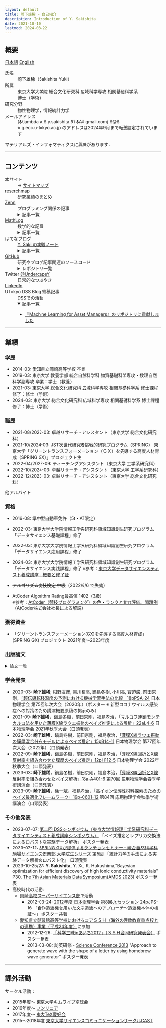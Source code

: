 ```yaml
---
layout: default
title: 崎下雄稀 - 自己紹介
description: Introduction of Y. Sakishita
date: 2021-10-10
lastmod: 2024-03-22
---
```


## 概要

[日本語](./index) [English](./index_en)

<dl>
    <dt>氏名</dt>
    <dd>崎下雄稀（Sakishita Yuki）</dd>
    <dt>所属</dt>
    <dd>東京大学大学院 総合文化研究科 広域科学専攻 相関基礎科学系<br>
        博士（学術）</dd>
    <dt>研究分野</dt>
    <dd>物性物理学，情報統計力学</dd>
    <dt>メールアドレス</dt>
    <dd> ($\lambda A.$ y.sakishita.51 $A$ gmail.com) $@$ </dd>
    <dd> ※ g.ecc.u-tokyo.ac.jp のアドレスは2024年9月まで転送設定されています </dd>
</dl>

マテリアルズ・インフォマティクスに興味があります．

---

## コンテンツ

<dl>
    <dt>本サイト</dt>
    <dd>→ <a href="./posts/sitemap">サイトマップ</a></dd>
    <dt><a href="https://researchmap.jp/yuki_sakishita">reserchmap</a></dt>
    <dd>研究業績のまとめ</dd>
    <dt><a href="https://zenn.dev/ysaki51">Zenn</a></dt>
    <dd>プログラミング関係の記事</dd>
    <dd>
        <details>
            <summary>記事一覧</summary>
            <div>
                <ul>
                    <li><a href="https://zenn.dev/ysaki51/articles/45d180e3755410">C#におけるベクトル的データ構造のパフォーマンス比較①</a></li>
                    <li><a href="https://zenn.dev/ysaki51/articles/47122564898e5d">C#におけるベクトル的データ構造のパフォーマンス比較②</a></li>
                </ul>
            </div>
        </details>
    </dd>
    <dt><a href="https://mathlog.info/users/2173/articles">MathLog</a></dt>
    <dd>数学的な記事</dd>
    <dd>
        <details>
            <summary>記事一覧</summary>
            <div>
                <ul>
                    <li><a href="https://mathlog.info/articles/2644">傾きを共有して切片が異なるデータ列の線形回帰</a></li>
                    <li><a href="https://mathlog.info/articles/2936">相関係数と線形回帰の関係</a></li>
                    <li><a href="https://mathlog.info/articles/3146">2点の最短経路が直線であることを変分法で示す</a></li>
                </ul>
            </div>
        </details>
    </dd>
    <dt>はてなブログ</dt>
    <dd><a href="https://undercapey.hatenablog.com/">Y. Saki の実験ノート</a></dd>
    <dd>
        <details>
            <summary>記事一覧</summary>
            <div>
                <ul>
                    <li><a href="https://undercapey.hatenablog.com/entry/2022/08/22/154815">2重の三角関数の級数展開とBessel関数とJosephson効果</a></li>
                </ul>
            </div>
        </details>
    </dd>
    <dt><a href="https://github.com/Y-Saki26">GitHub</a></dt>
    <dd>研究やブログ記事関連のソースコード</dd>
    <dd>
        <details>
            <summary>レポジトリ一覧</summary>
            <div>
                <ul>
                    <li><a href="https://github.com/Y-Saki26/pages" title="pages">pages</a><br>
                        本サイト
                    </li>
                    <li><a href="https://github.com/Y-Saki26/memorandum" title="memorandum">memorandum</a><br>
                        備忘録用コード集
                        <ul>
                            <li><a href="https://github.com/Y-Saki26/memorandum/tree/main/SimpleNeuralNet-hands-on" title="SimpleNeuralNet-hands-on">SimpleNeuralNet-hands-on</a><br>
                                skleran風APIラッパー skorch を用いた PyTorch によるニューラルネットの構築・学習・検証の覚書
                            </li>
                            <li><a href="https://github.com/Y-Saki26/memorandum/tree/main/MatInterp" title="MatInterp">MatInterp</a><br>
                                ニューラルネットを用いて3次元曲面補間を行うアプリケーション MatInterp を導入し適当な問題で動かせるようする．
                            </li>
                            <li><a href="https://github.com/Y-Saki26/memorandum/tree/main/MachineEpsilon" title="MachineEpsilon">MachineEpsilon</a><br>
                                Python と C# で計算機イプシロンの計算．</li>
                            <li><a href="https://github.com/Y-Saki26/memorandum/tree/main/MazeGenerator" title="MazeGenerator">MazeGenerator</a><br>
                                壁伸ばし法による迷路生成アルゴリズム．</li>
                        </ul>
                    </li>
                    <li><a href="https://github.com/Y-Saki26/pages-blog-template-minimal">pages-blog-template-minimal</a><br>
                        Jekyll で GitHub Pages の Website を作る際のテンプレート</li>
                    <li><a href="https://github.com/Y-Saki26/benchmarks">benchmarks</a><br>
                        ベンチマーク集
                        <ul>
                            <li><a href="https://github.com/Y-Saki26/benchmarks/tree/main/Benchmark/Vectors" title="Vectors">Vectors</a><br>
                                C# で数個の要素をベクトル的演算したときの比較<br>
                                <a href="https://zenn.dev/ysaki51/articles/45d180e3755410">Zennの記事</a> 参照．
                            </li>
                        </ul>
                    </li>
                    <li><a href="https://github.com/Y-Saki26/remcmc" title="remcmc">remcmc</a><br>
                        レプリカ交換MCMCの計算(開発中)
                    </li>
                    <li><a href="https://github.com/Y-Saki26/CSVOpener" title="CSVOpener">CSVOpener</a><br>
                        UTF-8のCSVファイルを文字化けせずに開く
                    </li>
                    <li><a href="https://github.com/Y-Saki26/Machine-Learning-for-Asset-Managers" title="Machine-Learning-for-Asset-Managers">Machine-Learning-for-Asset-Managers</a><br>
                        "Machine-Learning-for-Asset-Managers" のサンプルコード集のFork．バグ修正．
                    </li>
                </ul>
            </div>
        </details>
    </dd>
    <dt>Twitter <a href="https://twitter.com/UndercapeY">@UndercapeY</a></dt>
    <dd>日常的なつぶやき</dd>
    <dt><a href="https://www.linkedin.com/in/yuki-sakishita">LinkedIn</a></dt>
    <dt>UTokyo DSS Blog 寄稿記事</dt>
    <dd>DSSでの活動</dd>
    <dd>
        <details open>
            <summary>記事一覧</summary>
            <div>
                <ul>
                    <li><a
                            href="https://dss.i.u-tokyo.ac.jp/blog/%e3%80%8emachine-learning-for-asset-managers%e3%80%8f%e3%81%ae%e3%83%aa%e3%83%9d%e3%82%b8%e3%83%88%e3%83%aa%e3%81%ab%e8%b2%a2%e7%8c%ae%e3%81%97%e3%81%be%e3%81%97%e3%81%9f/">『Machine
                            Learning for Asset Managers』のリポジトリに貢献しました</a></li>
                </ul>
            </div>
        </details>
    </dd>
</dl>

---

## 業績

### 学歴

- 2014-03: 愛知県立岡崎高等学校 卒業
- 2019-03: 東京大学 教養学部 統合自然科学科 物質基礎科学専攻・数理自然科学副専攻
  卒業：学士（教養）
- 2021-03: 東京大学 総合文化研究科 広域科学専攻 相関基礎科学系
  修士課程修了：修士（学術）
- 2024-03: 東京大学 総合文化研究科 広域科学専攻 相関基礎科学系
  博士課程修了：博士（学術）

### 職歴

- 2021-08/2022-03: 卓越リサーチ・アシスタント（東京大学 総合文化研究科）
- 2021-10/2024-03: JST次世代研究者挑戦的研究プログラム（SPRING） 東京大学「グリーントランスフォーメーション（ＧＸ）を先導する高度人材育成（SPRING GX）」プロジェクト生
- 2022-04/2022-09: ティーチングアシスタント（東京大学 工学系研究科）
- 2022-10/2024-03: 卓越リサーチ・アシスタント（東京大学 工学系研究科）
- 2022-12/2023-03: 卓越リサーチ・アシスタント（東京大学 総合文化研究科）

他アルバイト

### 資格

- 2016-08: 準中型自動車免許（5t・AT限定）
- 2022-03: 東京大学大学院情報工学系研究科領域知識創生研究プログラム「データサイエンス基礎課程」修了
- 2022-03: 東京大学大学院情報工学系研究科領域知識創生研究プログラム「データサイエンス応用課程」修了  
- 2024-03: 東京大学大学院情報工学系研究科領域知識創生研究プログラム「データサイエンス実践課程」修了
  ※参考：[東京大学データサイエンスティスト養成講座 - 概要と修了証](https://dss.i.u-tokyo.ac.jp/about)

- ~~アルゴリズム実技検定 中級~~（2022/6/6 で失効）
- AtCoder Algorithm Rating最高値 1402（3級）  
  ※参考：[AtCoder（競技プログラミング）の色・ランクと実力評価、問題例](https://chokudai.hatenablog.com/entry/2019/02/11/155904) （AtCoder株式会社社長による解説）

### 獲得資金

- 「グリーントランスフォーメーション(GX)を先導する高度人材育成」(SPRING GX) プロジェクト 2021年度～2023年度

### 出版論文

<details>
<summary>論文一覧</summary>

- N. Shikama, **Y. Sakishita**, F. Nabeshima, Y. Katayama, K. Ueno, and A. Maeda, “Enhancement of superconducting transition temperature in electrochemically etched FeSe/LaAlO3 films”, *Appl. Phys. Express*, **13**, 083006, (2020).
- N. Shikama, **Y. Sakishita**, F. Nabeshima, and A. Maeda, “Chemical pressure effect of the electron-doped FeSe films with an electric double-layer-transistor structure”, *J. Phys. Conf. Ser.*, **1590**, 012012, (2020).
- T. Konno, H. Kurokawa, F. Nabeshima, Y. Sakishita, R. Ogawa, I. Hosako, and A. Maeda, “Deep learning model for finding new superconductors”, *Phys. Rev. **B***, **103**, 014509, (2021).
- K. Nakayama, R. Tsubono, G. N. Phan, F. Nabeshima, N. Shikama, T. Ishikawa, **Y. Sakishita**, S. Ideta, K. Tanaka, A. Maeda, T. Takahashi, and T. Sato, “Orbital mixing at the onset of high-temperature superconductivity in FeSe1−xTex /CaF2”, *Phys. Rev. Research*, **3**, L012007, (2021).
- F. Nabeshima, Y. Kawai, N. Shikama, **Y. Sakishita**, A. Suter, T. Prokscha, S. E. Park, S. Komiya, A. Ichinose, T. Adachi, and A. Maeda, “Sulfur-induced magnetism in FeSe1−xSx thin films on LaAlO3 revealed by muon spin rotation/relaxation”, *Phys. Rev. **B***, **103**, 184504 (2021).
- K. Isoyama, N. Yoshikawa, K. Katsumi, J. Wong, N. Shikama, **Y. Sakishita**, F. Nabeshima, A. Maeda, and R. Shimano, “Light-induced enhancement of superconductivity in iron-based superconductor FeSe0.5Te0.5”, *Commum. Phys.*, **4**, 160 (2021).
- H. Kurokawa, S. Nakamura, J. Zhao, N. Shikama, **Y. Sakishita**, Y. Sun, F. Nabeshima, Y. Imai, H. Kitano, A. Maeda, “Complex conductivity of FeSe1–xTex (x=0－0.5) films”, *J. Phys.–Conf. Ser.*, **1975**, 012009-012009 (2021).
- H. Kurokawa, S. Nakamura, J. Zhao, N. Shikama, **Y. Sakishita**, Y. Sun, F. Nabeshima, Y. Imai, H. Kitano, and A. Maeda, “Relationships between Superconductivity and Nematicity in FeSe1−xTex (x=0－0.5) Films Studied by Complex Conductivity Measurements”, *Phys. Rev. **B***, **104**, 014505 (2021).
- N. Shikama, **Y. Sakishita**, F. Nabeshima, and A. Maeda, “Positive and negative chemical pressure effects investigated in electron-doped FeSe films with an electric-double-layer structure”, *Phys. Rev. **B***, **104**, 094512 (2021).

</details>

### 学会発表

- 2020-03: **崎下雄稀**, 紺野友彦, 黒川穂高, 鍋島冬樹, 小川亮, 寳迫巌, 前田京剛，[「超伝導転移温度の予測における機械学習手法の比較」18pPSA-24](https://w4.gakkai-web.net/jps_search/2020sp/data/html/program06.html#j18pPSA:~:text=%E8%B6%85%E4%BC%9D%E5%B0%8E%E8%BB%A2%E7%A7%BB%E6%B8%A9%E5%BA%A6%E3%81%AE%E4%BA%88%E6%B8%AC%E3%81%AB%E3%81%8A%E3%81%91%E3%82%8B%E6%A9%9F%E6%A2%B0%E5%AD%A6%E7%BF%92%E6%89%8B%E6%B3%95%E3%81%AE%E6%AF%94%E8%BC%83) 日本物理学会 第75回年次大会（2020年）（ポスター ※ 新型コロナウイルス感染症への対策のため講演概要原稿の掲示のみ）
- 2021-09: **崎下雄稀**，鍋島冬樹，前田京剛，福島孝治，[「マルコフ連鎖モンテカルロ法を用いた薄膜X線ラウエ振動のベイズ推定による解析」22aL4-6](https://w4.gakkai-web.net/jps_search/2021au/data/html/program11.html#:~:text=%E3%83%9E%E3%83%AB%E3%82%B3%E3%83%95%E9%80%A3%E9%8E%96%E3%83%A2%E3%83%B3%E3%83%86%E3%82%AB%E3%83%AB%E3%83%AD%E6%B3%95%E3%82%92%E7%94%A8%E3%81%84%E3%81%9F%E8%96%84%E8%86%9CX%E7%B7%9A%E3%83%A9%E3%82%A6%E3%82%A8%E6%8C%AF%E5%8B%95%E3%81%AE%E3%83%99%E3%82%A4%E3%82%BA%E6%8E%A8%E5%AE%9A%E3%81%AB%E3%82%88%E3%82%8B%E8%A7%A3%E6%9E%90) 日本物理学会 2021年秋季大会（口頭発表）
- 2022-03: **崎下雄稀**，鍋島冬樹，前田京剛，福島孝治，[「薄膜X線ラウエ振動の膜厚混合分布モデルによるベイズ推定」15pB14-11](https://onsite.gakkai-web.net/jps/jps_search/2022sp/data2/html/program11.html#:~:text=%E8%96%84%E8%86%9CX%E7%B7%9A%E3%83%A9%E3%82%A6%E3%82%A8%E6%8C%AF%E5%8B%95%E3%81%AE%E8%86%9C%E5%8E%9A%E6%B7%B7%E5%90%88%E5%88%86%E5%B8%83%E3%83%A2%E3%83%87%E3%83%AB%E3%81%AB%E3%82%88%E3%82%8B%E3%83%99%E3%82%A4%E3%82%BA%E6%8E%A8%E5%AE%9A) 日本物理学会 第77回年次大会（2022年）（口頭発表）
- 2022-09: **崎下雄稀**，鍋島冬樹，前田京剛，福島孝治，[「薄膜X線回折とX線反射率を組み合わせた膜厚のベイズ推定」12pH112-5](https://onsite.gakkai-web.net/jps/jps_search/2022au/data2/html/program11.html#j12pH112:~:text=%E8%96%84%E8%86%9CX%E7%B7%9A%E5%9B%9E%E6%8A%98%E3%81%A8X%E7%B7%9A%E5%8F%8D%E5%B0%84%E7%8E%87%E3%82%92%E7%B5%84%E3%81%BF%E5%90%88%E3%82%8F%E3%81%9B%E3%81%9F%E8%86%9C%E5%8E%9A%E3%81%AE%E3%83%99%E3%82%A4%E3%82%BA%E6%8E%A8%E5%AE%9A) 日本物理学会 2022年秋季大会（口頭発表）
- 2023-03: **崎下雄稀**，鍋島冬樹，前田京剛，福島孝治，[「薄膜X線回折とX線反射率を組み合わせたベイズ解析」18a-A401-6](https://confit.atlas.jp/guide/event/jsap2023s/subject/18a-A401-6/advanced) 第70回 応用物理学会春季学術講演会（口頭発表）
- 2023-09: **崎下雄稀**，徐一斌，福島孝治，[「高イオン伝導性材料探索のためのベイズ最適化フレームワーク」19p-C601-12](https://pub.confit.atlas.jp/ja/event/jsap2023a/presentation/19p-C601-12) 第84回 応用物理学会秋季学術講演会（口頭発表）

### その他発表

- 2023-07-07: [第二回 DSSシンポジウム（東京大学情報理工学系研究科データサイエンティスト養成講座シンポジウム）](http://symposium.dss.i.u-tokyo.ac.jp/) 「ベイズ推定とレプリカ交換法によるロバストな実験データ解析」 ポスター発表
- 2023-07-12: [SPRING GXが提供するランチョンセミナー - 統合自然科学科 駒場サイエンス倶楽部 大学院生シリーズ](http://wings-abc.c.u-tokyo.ac.jp/%e9%a7%92%e5%a0%b4%e3%82%b5%e3%82%a4%e3%82%a8%e3%83%b3%e3%82%b9%e5%80%b6%e6%a5%bd%e9%83%a8/) 第5回 「統計力学の手法による実験データ解析のロバスト化」 口頭発表
- 2023-10-25/27: **Y. Sakishita**, Y. Xu, K. Hukushima,"Bayesian optimization for efficient discovery of high ionic conductivity materials" P30, [The 7th Asian Materials Data Symposium(AMDS 2023)](https://www.amds2023.com/index.php) ポスター発表
- 高校時代の活動:
  - [岡崎高校スーパーサイエンス部](https://sites.google.com/view/okazaki-h-sshc/about)で活動
    - 2012-03-24: [2012年度 日本物理学会 第8回Jr.セッション](https://www.gakkai-web.net/butsuri-jrsession/2012/program.html) 24pJPS-16 「自作造波機を用いた文字造波へのアプローチ～造波機本体の検証～」 ポスター共著
  - [愛知県立時習館高等学校におけるコアＳＳＨ（海外の理数教育重点校との連携）事業（平成24年度）](https://jishukan-h.aichi-c.ed.jp/old/ja/coressh/guideline.html)に参加
    - 2012-12-26: [「科学三昧inあいち2012」（ＳＳＨ合同研究発表会）](https://okazaki-h.aichi-c.ed.jp/ssh/h24/h24_coressh_zanmai.html) ポスター発表
    - 2013-03-08: 訪英研修・[Science Conference 2013](https://intranet.stpaulsschool.org.uk/science/for-students/old-trips-and-events/science-conference-2013) "Approach to generate wave with the shape of a letter by using homebrew wave generator" ポスター発表

---

## 課外活動

サークル活動：

- 2015年度～ [東京大学キムワイプ卓球会](https://ut.tokyo.jp.iktta.org/)
- 2016年度～ [ノンリニア](https://n-linear.org/about_us.php)
- 2017年度～ [東大TeX愛好会](https://ut-tex.org/)
- 2015～2018年度 [東京大学サイエンスコミュニケーションサークルCAST](https://ut-cast.net/cast/)
